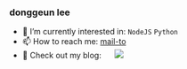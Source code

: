 ### donggeun lee

- 🌱 I’m currently interested in: `NodeJS` `Python`
- 📫 How to reach me: <a href="mailto:geeneve@naver.com">mail-to</a>
- 🚀 Check out my blog: <a href="https://velog.io/@geeneve">
    <img 
        src="http://img.shields.io/badge/-velog-222222?style=flat&link=https://velog.io/@geeneve"
        style="height : auto; margin-left : 20px; margin-right : 10px;"/>
</a>
